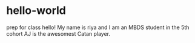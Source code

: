 # hello-world
prep for class
hello!
My name is riya and I am an MBDS student in the 5th cohort
AJ is the awesomest Catan player.
